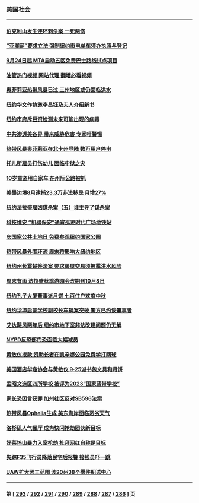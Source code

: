 ### 美国社会
---
#### [伯克利山发生连环刺杀案 一死两伤](../../pages/ncid1078160/n14080681.md?09251645) 
#### [“亚潮萌”要求立法 强制纽约市电单车须办执照与登记](../../pages/ncid1078160/n14080592.md?09251645) 
#### [9月24日起 MTA启动五区免费巴士路线试点项目](../../pages/ncid1078160/n14080587.md?09251645) 
#### [油管热门视频 网站代理 翻墙必看视频](http://138.2.39.72:81/youtube.html?epic-marker?09251645)
#### [奥菲莉亚热带风暴已过 三州地区或仍面临洪水](../../pages/ncid1078160/n14080585.md?09251645) 
#### [纽约华文作协邀李昌钰及夫人介绍新书](../../pages/ncid1078160/n14080616.md?09251645) 
#### [纽约市府斥巨资检测未来可能出现的病毒](../../pages/ncid1078160/n14080589.md?09251645) 
#### [中共渗透美各界 带来威胁危害 专家吁警惕](../../pages/ncid1078160/n14080040.md?09251645) 
#### [热带风暴奥菲莉亚在北卡州登陆 数万用户停电](../../pages/ncid1078160/n14079899.md?09251645) 
#### [托儿所雇员打伤幼儿 面临牢狱之灾](../../pages/ncid1078160/n14079732.md?09251645) 
#### [10岁童盗用自家车 在州际公路被抓](../../pages/ncid1078160/n14079701.md?09251645) 
#### [美墨边境8月逮捕23.3万非法移民 月增27%](../../pages/ncid1078160/n14079679.md?09251645) 
#### [纽约法拉盛雇凶谋杀案（五）谁主导了谋杀案](../../pages/ncid1078160/n14079640.md?09251645) 
#### [科技维安 “机器保安”通宵巡逻时代广场地铁站](../../pages/ncid1078160/n14079642.md?09251645) 
#### [庆国家公共土地日 免费参观纽约国家公园](../../pages/ncid1078160/n14079619.md?09251645) 
#### [热带风暴外围环流 周末将影响大纽约地区](../../pages/ncid1078160/n14079646.md?09251645) 
#### [纽约州长霍楚签法案 要求房屋交易须披露洪水风险](../../pages/ncid1078160/n14079644.md?09251645) 
#### [周末有雨 法拉盛秋季游园会改期到10月8日](../../pages/ncid1078160/n14079613.md?09251645) 
#### [纽约孔子大厦董事派月饼 七百住户欢度中秋](../../pages/ncid1078160/n14079621.md?09251645) 
#### [纽约华埠启蒙学校副校长车祸案突破 警方已约谈肇事者](../../pages/ncid1078160/n14079623.md?09251645) 
#### [艾达飓风两年后 纽约市地下室非法改建问题仍无解](../../pages/ncid1078160/n14079625.md?09251645) 
#### [NYPD反恐部门恐面临大幅减员](../../pages/ncid1078160/n14079607.md?09251645) 
#### [黄敏仪拨款 资助长者在凯辛娜公园免费学打网球](../../pages/ncid1078160/n14079627.md?09251645) 
#### [美国酒店华裔协会与黄敏仪 9‧25派书包文具和月饼](../../pages/ncid1078160/n14079631.md?09251645) 
#### [孟昭文选区四所学校 被评为2023“国家蓝带学校”](../../pages/ncid1078160/n14079633.md?09251645) 
#### [家长恐因言获罪 加州社区反对SB596法案](../../pages/ncid1078160/n14079577.md?09251645) 
#### [热带风暴Ophelia生成 美东海岸面临恶劣天气](../../pages/ncid1078160/n14079485.md?09251645) 
#### [洛杉矶人气餐厅 成为快闪抢劫团伙新目标](../../pages/ncid1078160/n14079489.md?09251645) 
#### [好莱坞山暴力入室抢劫 杜拜网红自称是目标](../../pages/ncid1078160/n14079471.md?09251645) 
#### [失踪F35飞行员降落民宅后报警 接线员吓一跳](../../pages/ncid1078160/n14079382.md?09251645) 
#### [UAW扩大罢工范围 涉20州38个零件配送中心](../../pages/ncid1078160/n14079342.md?09251645) 

---
#### 第 [ [293](./293.md?09251645) / [292](./292.md?09251645) / [291](./291.md?09251645) / [290](./290.md?09251645) / [289](./289.md?09251645) / [288](./288.md?09251645) / [287](./287.md?09251645) / [286](./286.md?09251645) ] 页
